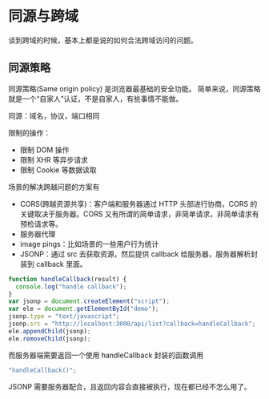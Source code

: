 # 同源与跨域

谈到跨域的时候，基本上都是说的如何合法跨域访问的问题。

## 同源策略

同源策略(Same origin policy) 是浏览器最基础的安全功能。 简单来说，同源策略就是一个“自家人”认证，不是自家人，有些事情不能做。

同源：域名，协议，端口相同

限制的操作：

- 限制 DOM 操作
- 限制 XHR 等异步请求
- 限制 Cookie 等数据读取

场景的解决跨越问题的方案有

- CORS(跨越资源共享)：客户端和服务器通过 HTTP 头部进行协商，CORS 的关键取决于服务器。CORS 又有所谓的简单请求，非简单请求，非简单请求有预检请求等。
- 服务器代理
- image pings：比如场景的一些用户行为统计
- JSONP：通过 src 去获取资源，然后提供 callback 给服务器，服务器解析封装到 callback 里面。

```js
function handleCallback(result) {
  console.log("handle callback");
}
var jsonp = document.createElement("script");
var ele = document.getElementById("demo");
jsonp.type = "text/javascript";
jsonp.src = "http://localhost:3000/api/list?callback=handleCallback";
ele.appendChild(jsonp);
ele.removeChild(jsonp);
```

而服务器端需要返回一个使用 handleCallback 封装的函数调用

```js
"handleCallback()";
```

JSONP 需要服务器配合，且返回内容会直接被执行，现在都已经不怎么用了。
